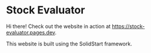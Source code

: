 # Stock Evaluator

Hi there! Check out the website in action at https://stock-evaluator.pages.dev.

This website is built using the SolidStart framework.
